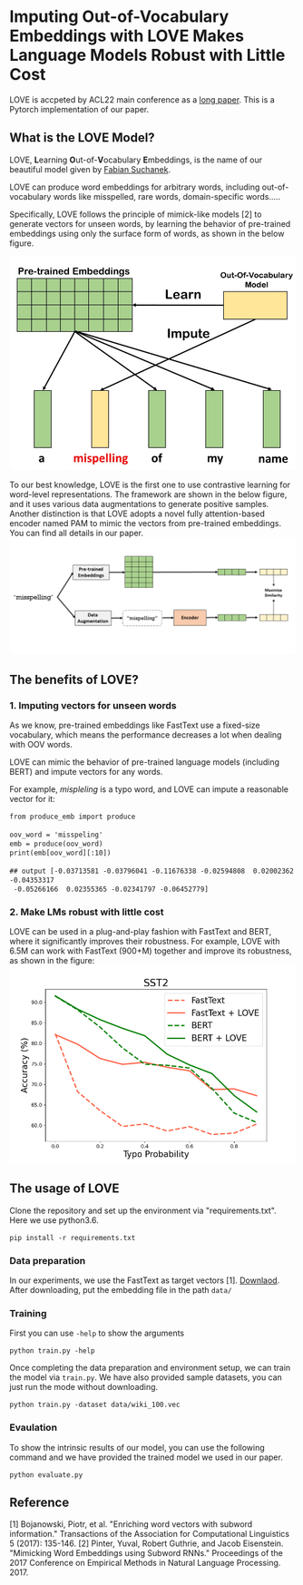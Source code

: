 # Imputing Out-of-Vocabulary Embeddings with LOVE Makes Language Models Robust with Little Cost
LOVE is accpeted by ACL22 main conference as a [long paper](https://arxiv.org/abs/2203.07860). 
This is a Pytorch implementation of our paper. 

## What is the LOVE Model?
LOVE, **L**earning **O**ut-of-**V**ocabulary **E**mbeddings, is the name of our beautiful model given by [Fabian Suchanek](https://suchanek.name/).

LOVE can produce word embeddings for arbitrary words, including out-of-vocabulary words like misspelled, rare words, domain-specific words..... 

Specifically, LOVE follows the principle of mimick-like models [2] to generate vectors for unseen words, by learning
the behavior of pre-trained embeddings using only the surface form of words, as shown in the below figure.

![mimic_model](figure/mimic.jpg)

To our best knowledge, LOVE is the first one to use contrastive learning for word-level representations.
The framework are shown in the below figure, and it uses various data augmentations to generate positive samples.
Another distinction is that LOVE adopts a novel fully attention-based encoder named PAM to mimic the vectors from pre-trained embeddings.
You can find all details in our paper.
![mimic_model](figure/clearning.png)


## The benefits of LOVE?
### 1. Imputing vectors for unseen words
As we know, pre-trained embeddings like FastText use a fixed-size vocabulary, which means the performance decreases a lot when dealing with OOV words.

LOVE can mimic the behavior of pre-trained language models (including BERT) and impute vectors for any words.

For example, _mispleling_ is a typo word, and LOVE can impute a reasonable vector for it:
```
from produce_emb import produce

oov_word = 'misspeling'
emb = produce(oov_word)
print(emb[oov_word][:10])

## output [-0.03713581 -0.03796041 -0.11676338 -0.02594808  0.02002362 -0.04353317
 -0.05266166  0.02355365 -0.02341797 -0.06452779]
```

### 2. Make LMs robust with little cost
LOVE can be used in a plug-and-play fashion with FastText and BERT, where it significantly improves their robustness.
For example, LOVE with 6.5M can work with FastText (900+M) together and improve its robustness, as shown in the figure:
![mimic_model](figure/sst2.png)



## The usage of LOVE
Clone the repository and set up the environment via "requirements.txt". Here we use python3.6. 
```
pip install -r requirements.txt
```
### Data preparation
In our experiments, we use the FastText as target vectors [1]. [Downlaod](https://fasttext.cc/docs/en/english-vectors.html).
After downloading, put the embedding file in the path `data/` 

### Training
First you can use `-help` to show the arguments
```
python train.py -help
```
Once completing the data preparation and environment setup, we can train the model via `train.py`.
We have also provided sample datasets, you can just run the mode without downloading.
```
python train.py -dataset data/wiki_100.vec
```

### Evaulation
To show the intrinsic results of our model, you can use the following command and 
we have provided the trained model we used in our paper. 

```
python evaluate.py
```


## Reference
[1] Bojanowski, Piotr, et al. "Enriching word vectors with subword information." Transactions of the Association for Computational Linguistics 5 (2017): 135-146.
[2] Pinter, Yuval, Robert Guthrie, and Jacob Eisenstein. "Mimicking Word Embeddings using Subword RNNs." Proceedings of the 2017 Conference on Empirical Methods in Natural Language Processing. 2017.



